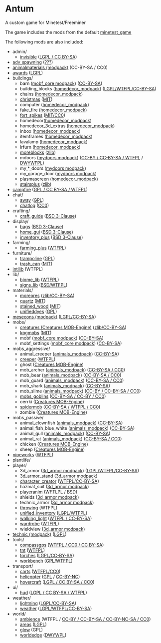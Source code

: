 # Antum
A custom game for Minetest/Freeminer

The game includes the mods from the default [minetest_game](https://github.com/minetest/minetest_game/tree/master/mods)

The following mods are also included:
* admin/
    * [invisible][] ([LGPL / CC BY-SA](mods/admin/invisible/readme.txt))
* [adv_spawning][] ([???](mods/adv_spawning/README.txt))
* [animalmaterials (modpack)][animalmaterials] (CC-BY-SA / CC0)
* [awards][] ([LGPL](mods/awards/LICENSE.txt))
* buildings/
    * barn ([mobf_core modpack][mobf]) ([CC-BY-SA](doc/modpacks/mobf_core/License.txt))
    * building_blocks ([homedecor_modpack][homedecor]) ([LGPL/WTFPL/CC-BY-SA](doc/modpacks/homedecor/LICENSE))
    * chains ([homedecor_modpack][homedecor])
    * [christmas][] ([MIT](mods/buildings/christmas/LICENSE.txt))
    * computer ([homedecor_modpack][homedecor])
    * fake_fire ([homedecor_modpack][homedecor])
    * [fort_spikes][] ([MIT/CC0](mods/buildings/fort_spikes/LICENSE))
    * homedecor([homedecor_modpack][homedecor])
    * homedecor_3d_extras ([homedecor_modpack][homedecor])
    * inbox ([homedecor_modpack][homedecor])
    * itemframes ([homedecor_modpack][homedecor])
    * lavalamp ([homedecor_modpack][homedecor])
    * lrfurn ([homedecor_modpack][homedecor])
    * [moreblocks][] ([zlib](mods/buildings/moreblocks/LICENSE.md))
    * mdoors ([mydoors modpack][mydoors]) ([CC-BY / CC-BY-SA / WTFPL](mods/buildings/mdoors/README.txt) / [DWYWFPL](doc/modpacks/mydoors/licence.txt))
    * my_*_doors ([mydoors modpack][mydoors])
    * my_garage_door ([mydoors modpack][mydoors])
    * plasmascreen ([homedecor_modpack][homedecor])
    * [stairsplus][] ([zlib](mods/buildings/stairsplus/LICENSE.txt))
* [campfire][] ([GPL / CC BY-SA / WTFPL](mods/campfire/README.md))
* chat/
    * [away][] ([GPL](mods/chat/away/COPYING))
    * [chatlog][] ([CC0](mods/chat/chatlog/Readme.txt))
* crafting/
    * [craft_guide][] ([BSD 3-Clause](mods/crafting/craft_guide/LICENSE))
* display/
    * [bags][] ([BSD 3-Clause](mods/display/bags/LICENSE))
    * [home_gui][] ([BSD 3-Clause](mods/display/home_gui/README.md))
    * [inventory_plus][] ([BSD 3-Clause](mods/display/inventory_plus/LICENSE))
* farming/
	* [farming_plus][] ([WTFPL](mods/farming/farming_plus/README.txt))
* furniture/
    * [trampoline][] ([GPL](mods/furniture/trampoline/LICENSE.txt))
    * [trash_can][] ([MIT](mods/furniture/trash_can/LICENSE.txt))
* [intllib][] (WTFPL)
* lib/
    * [biome_lib][] ([WTFPL](mods/lib/biome_lib/README.md))
	* [signs_lib][] ([BSD/WTFPL](mods/lib/signs_lib/copyright.txt))
* materials/
	* [moreores][] ([zlib/CC-BY-SA](mods/materials/moreores/README.md))
	* [quartz][] ([MIT](mods/materials/quartz/LICENSE.txt))
	* [stained_wood][] ([MIT](mods/materials/stained_wood/init.lua))
	* [unifieddyes][] ([GPL](mods/materials/unifieddyes/LICENSE))
* [mesecons (modpack)][mesecons] ([LGPL/CC-BY-SA](mods/mesecons/COPYING.txt))
* mobs/
    * [creatures (Creatures MOB-Engine)][cme] ([zlib/CC-BY-SA](doc/modpacks/cme/README.txt))
    * [kpgmobs][] ([MIT](mods/mobs/kpgmobs/README.txt))
    * mobf ([mobf_core modpack][mobf]) ([CC-BY-SA](doc/modpacks/mobf_core/License.txt))
    * mobf_settings ([mobf_core modpack][mobf]) ([CC-BY-SA](doc/modpacks/mobf_core/License.txt))
* mobs_aggressive/
    * animal_creeper ([animals_modpack][]) ([CC-BY-SA](mods/mobs_aggressive/animal_creeper/License.txt))
    * [creeper][] ([WTFPL](mods/mobs_aggressive/creeper/LICENSE.md))
    * ghost ([Creatures MOB-Engine][cme])
    * mob_archer ([animals_modpack][]) ([CC-BY-SA / CC0](mods/mobs_aggressive/mob_archer/License.txt))
    * mob_bear ([animals_modpack][]) ([CC-BY-SA / CC0](mods/mobs_aggressive/mob_bear/License.txt))
    * mob_guard ([animals_modpack][]) ([CC-BY-SA / CC0](mods/mobs_aggressive/mob_guard/License.txt))
    * mob_shark ([animals_modpack][]) ([CC-BY-SA](mods/mobs_aggressive/mob_shark/License.txt))
    * mob_slime ([animals_modpack][]) ([CC-BY / CC-BY-SA / CC0](mods/mobs_aggressive/mob_slime/License.txt))
    * [mobs_goblins][] ([CC-BY-SA / CC-BY / CC0](mods/mobs_aggressive/mobs_goblins/README.md))
    * oerrki ([Creatures MOB-Engine][cme])
    * [spidermob][] ([CC-BY-SA / WTFPL / CC0](mods/mobs_aggressive/spidermob/LICENSE))
    * zombie ([Creatures MOB-Engine][cme])
* mobs_passive/
    * animal_clownfish ([animals_modpack][]) ([CC-BY-SA](mods/mobs_passive/animal_clownfish/License.txt))
    * animal_fish_blue_white ([animals_modpack][]) ([CC-BY-SA](mods/mobs_passive/animal_fish_blue_white/License.txt))
    * animal_gull ([animals_modpack][]) ([CC-BY-SA](mods/mobs_passive/animal_gull/License.txt))
    * animal_rat ([animals_modpack][]) ([CC-BY-SA / CC0](mods/mobs_passive/animal_rat/License.txt))
    * chicken ([Creatures MOB-Engine][cme])
    * sheep ([Creatures MOB-Engine][cme])
* [pipeworks][] ([WTFPL](mods/pipeworks/LICENSE))
* plantlife/
* player/
    * 3d_armor ([3d_armor modpack][3d_armor]) ([LGPL/WTFPL/CC-BY-SA](doc/modpacks/3d_armor/LICENSE.md))
    * 3d_armor_stand ([3d_armor modpack][3d_armor])
    * [character_creator][] ([WTFPL/CC-BY-SA](mods/player/character_creator/LICENSE.md))
    * hazmat_suit ([3d_armor modpack][3d_armor])
    * [playeranim][] ([WFTLPL](mods/player/playeranim/LICENSE.txt) / [BSD](mods/player/playeranim/LICENSE-original.txt))
    * shields ([3d_armor modpack][3d_armor])
    * technic_armor ([3d_armor modpack][3d_armor])
    * [throwing][] (WTFPL)
    * [unified_inventory][] ([LGPL/WTFPL](mods/player/unified_inventory/README.md))
    * [walking_light][] ([WTFPL / CC-BY-SA](mods/player/walking_light/README.md))
    * [wardrobe][] ([WTFPL](mods/player/wardrobe/README.txt))
    * wieldview ([3d_armor modpack][3d_armor])
* [technic (modpack)][technic] ([LGPL](mods/technic/README.md))
* tools/
	* [compassgps][] ([WTFPL / CC0 / CC BY-SA](mods/tools/compassgps/README.md))
    * [tnt][] ([WTFPL](mods/tools/tnt/README.txt))
    * [torches][] ([LGPL/CC-BY-SA](mods/tools/torches/README.txt))
    * [workbench][] ([GPL/WTFPL](mods/tools/workbench/LICENSE))
* transport/
    * [carts][] ([WTFPL/CC0](mods/transport/carts/README.txt))
    * [helicopter][] ([GPL](mods/transport/helicopter/LICENSE) / [CC-BY-NC](mods/transport/helicopter/README.md))
    * [hovercraft][] ([LGPL / CC BY-SA / CC0](mods/transport/hovercraft/LICENSE.txt))
* ui/
    * [hud][] ([LGPL / CC BY-SA / WTFPL](mods/ui/hud/README.txt))
* weather/
    * [lightning][] ([LGPL/CC-BY-SA](mods/weather/lightning/README.md))
    * [weather][] ([LGPL/WTFPL/CC-BY-SA](mods/weather/weather/README))
* world/
    * [ambience][ambience_ultralite] (WTFPL / [CC-BY / CC-BY-SA / CC-BY-NC-SA / CC0](mods/world/ambience/sounds/SoundLicenses.txt))
    * [areas][] ([LGPL](mods/world/areas/LICENSE.txt))
    * [glow][] (GPL)
    * [worldedge][] ([DWYWPL](mods/world/worldedge/licence.txt))



[3d_armor]: https://forum.minetest.net/viewtopic.php?t=4654
[adv_spawning]: https://github.com/sapier/adv_spawning
[ambience_ultralite]: https://forum.minetest.net/viewtopic.php?p=151166#p151166
[animalmaterials]: https://github.com/sapier/animalmaterials
[animals_modpack]: https://forum.minetest.net/viewtopic.php?t=629
[areas]: https://forum.minetest.net/viewtopic.php?t=7239
[awards]: https://forum.minetest.net/viewtopic.php?t=4870
[away]: https://forum.minetest.net/viewtopic.php?t=1211
[bags]: http://cornernote.github.io/minetest-bags/
[biome_lib]: https://forum.minetest.net/viewtopic.php?f=11&t=12999
[campfire]: https://forum.minetest.net/viewtopic.php?t=10569
[carts]: https://forum.minetest.net/viewtopic.php?t=2451
[character_creator]: https://forum.minetest.net/viewtopic.php?f=9&t=13138
[chatlog]: https://forum.minetest.net/viewtopic.php?id=6220
[christmas]: https://forum.minetest.net/viewtopic.php?t=3950
[cme]: https://forum.minetest.net/viewtopic.php?t=8638
[compass]: https://forum.minetest.net/viewtopic.php?t=3785
[compassgps]: https://forum.minetest.net/viewtopic.php?t=9373
[craft_guide]: https://cornernote.github.io/minetest-craft_guide/
[creeper]: https://forum.minetest.net/viewtopic.php?t=11891
[farming_plus]: https://forum.minetest.net/viewtopic.php?t=2787
[fort_spikes]: https://forum.minetest.net/viewtopic.php?t=14574
[glow]: https://forum.minetest.net/viewtopic.php?t=6300
[helicopter]: https://forum.minetest.net/viewtopic.php?t=6183
[home_gui]: http://cornernote.github.io/minetest-home_gui/
[homedecor]: https://forum.minetest.net/viewtopic.php?t=2041
[hovercraft]: https://forum.minetest.net/viewtopic.php?t=6722
[hud]: https://github.com/BlockMen/hud
[intllib]: https://forum.minetest.net/viewtopic.php?t=4929
[invisible]: https://forum.minetest.net/viewtopic.php?t=14399
[inventory_plus]: https://forum.minetest.net/viewtopic.php?t=3100
[jumping]: https://forum.minetest.net/viewtopic.php?t=2957
[kpgmobs]: https://forum.minetest.net/viewtopic.php?t=8798
[lightning]: https://forum.minetest.net/viewtopic.php?t=13886
[mesecons]: https://forum.minetest.net/viewtopic.php?t=628
[mobf]: https://github.com/sapier/mobf_core
[mobs_goblins]: https://forum.minetest.net/viewtopic.php?t=13004
[moreblocks]: https://forum.minetest.net/viewtopic.php?t=509
[moreores]: https://forum.minetest.net/viewtopic.php?t=549
[moretrees]: https://forum.minetest.net/viewtopic.php?t=4394
[mydoors]: https://forum.minetest.net/viewtopic.php?t=10626
[pipeworks]: https://forum.minetest.net/viewtopic.php?t=2155
[plantlife_modpack]: https://forum.minetest.net/viewtopic.php?f=11&t=3898
[playeranim]: https://forum.minetest.net/viewtopic.php?t=12189
[quartz]: https://forum.minetest.net/viewtopic.php?t=5682
[signs_lib]: https://forum.minetest.net/viewtopic.php?f=11&t=13762
[spidermob]: https://forum.minetest.net/viewtopic.php?t=10045
[stained_wood]: mods/materials/stained_wood
[stairsplus]: https://forum.minetest.net/viewtopic.php?id=6140
[technic]: https://forum.minetest.net/viewtopic.php?t=2538
[throwing]: https://forum.minetest.net/viewtopic.php?t=687
[tnt]: https://forum.minetest.net/viewtopic.php?id=2902
[torches]: https://forum.minetest.net/viewtopic.php?t=6099
[trampoline]: mods/furniture/trampoline
[trash_can]: https://forum.minetest.net/viewtopic.php?t=6315
[trees]: https://forum.minetest.net/viewtopic.php?f=11&t=5713
[unified_inventory]: https://forum.minetest.net/viewtopic.php?id=3933
[unifieddyes]: https://forum.minetest.net/viewtopic.php?t=2178
[vines]: https://forum.minetest.net/viewtopic.php?f=11&t=2344
[walking_light]: https://github.com/petermaloney/walking_light
[wardrobe]: https://forum.minetest.net/viewtopic.php?id=9680
[weather]: https://forum.minetest.net/viewtopic.php?t=5245
[workbench]: https://forum.minetest.net/viewtopic.php?t=14085
[worldedge]: https://forum.minetest.net/viewtopic.php?t=10753
